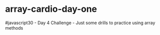 # array-cardio-day-one
#javascript30 - Day 4 Challenge - Just some drills to practice using array methods
